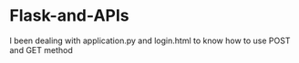 # Flask-and-APIs
I been dealing with application.py and login.html to know how to use POST and GET method
